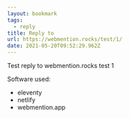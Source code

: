```yaml
---
layout: bookmark
tags:
  - reply
title: Reply to
url: https://webmention.rocks/test/1/
date: 2021-05-20T09:52:29.962Z
---
```

Test reply to webmention.rocks test 1

Software used:
* eleventy
* netlify
* webmention.app
